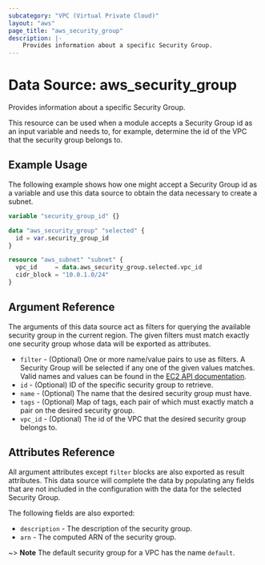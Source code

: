 ```yaml
---
subcategory: "VPC (Virtual Private Cloud)"
layout: "aws"
page_title: "aws_security_group"
description: |-
    Provides information about a specific Security Group.
---
```


# Data Source: aws_security_group

Provides information about a specific Security Group.

This resource can be used when a module accepts a Security Group id as
an input variable and needs to, for example, determine the id of the
VPC that the security group belongs to.

## Example Usage

The following example shows how one might accept a Security Group id as a variable
and use this data source to obtain the data necessary to create a subnet.

```terraform
variable "security_group_id" {}

data "aws_security_group" "selected" {
  id = var.security_group_id
}

resource "aws_subnet" "subnet" {
  vpc_id     = data.aws_security_group.selected.vpc_id
  cidr_block = "10.0.1.0/24"
}
```

## Argument Reference

The arguments of this data source act as filters for querying the available
security group in the current region. The given filters must match exactly one
security group whose data will be exported as attributes.


* `filter` - (Optional) One or more name/value pairs to use as filters.
  A Security Group will be selected if any one of the given values matches.
	Valid names and values can be found in the [EC2 API documentation][describe-security-groups].
* `id` - (Optional) ID of the specific security group to retrieve.
* `name` - (Optional) The name that the desired security group must have.
* `tags` - (Optional) Map of tags, each pair of which must exactly match
  a pair on the desired security group.
* `vpc_id` - (Optional) The id of the VPC that the desired security group belongs to.

## Attributes Reference

All argument attributes except `filter` blocks are also exported as
result attributes. This data source will complete the data by populating
any fields that are not included in the configuration with the data for
the selected Security Group.

The following fields are also exported:

* `description` - The description of the security group.
* `arn` - The computed ARN of the security group.

~> **Note** The default security group for a VPC has the name `default`.

[describe-security-groups]: https://docs.cloud.croc.ru/en/api/ec2/security_groups/DescribeSecurityGroups.html
